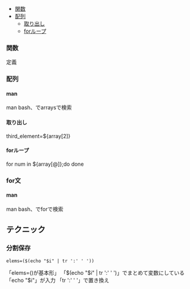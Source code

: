- [関数](#関数)
- [配列](#配列)
  - [取り出し](#取り出し)
  - [forループ](#forループ)

### 関数
定義

### 配列
#### man
man bash、でarraysで検索

#### 取り出し
third_element=${array[2]}

#### forループ
for num in ${array[@]};do
done

### for文
#### man
man bash、でforで検索

## テクニック
### 分割保存
```
elems=($(echo "$i" | tr ':' ' '))
```
「elems=()が基本形」
「$(echo "$i" | tr ':' ' ')」でまとめて変数にしている
「echo "$i"」が入力
「tr ':' ' '」で置き換え

